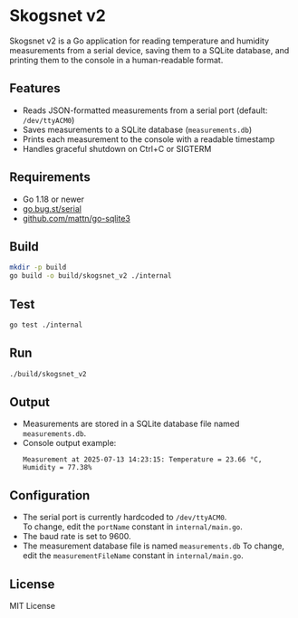 # Skogsnet v2

Skogsnet v2 is a Go application for reading temperature and humidity measurements from a serial device, saving them to a SQLite database, and printing them to the console in a human-readable format.

## Features

- Reads JSON-formatted measurements from a serial port (default: `/dev/ttyACM0`)
- Saves measurements to a SQLite database (`measurements.db`)
- Prints each measurement to the console with a readable timestamp
- Handles graceful shutdown on Ctrl+C or SIGTERM

## Requirements

- Go 1.18 or newer
- [go.bug.st/serial](https://github.com/bugst/go-serial)
- [github.com/mattn/go-sqlite3](https://pkg.go.dev/github.com/mattn/go-sqlite3)

## Build

```sh
mkdir -p build
go build -o build/skogsnet_v2 ./internal
```

## Test
```sh
go test ./internal
```

## Run

```sh
./build/skogsnet_v2
```

## Output

- Measurements are stored in a SQLite database file named `measurements.db`.
- Console output example:
  ```
  Measurement at 2025-07-13 14:23:15: Temperature = 23.66 °C, Humidity = 77.38%
  ```

## Configuration

- The serial port is currently hardcoded to `/dev/ttyACM0`.  
  To change, edit the `portName` constant in `internal/main.go`.
- The baud rate is set to 9600.
- The measurement database file is named `measurements.db`
  To change, edit the `measurementFileName` constant in `internal/main.go`.

## License
MIT License